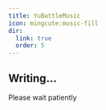 ```yaml
---
title: YuBattleMusic
icon: mingcute:music-fill
dir:
  link: true
  order: 5
---
```


## Writing...
Please wait patiently